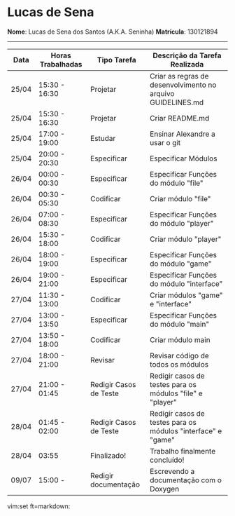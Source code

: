 # Lucas de Sena

**Nome**: Lucas de Sena dos Santos (A.K.A. Seninha)
**Matrícula**: 130121894

---------------------------------------------------

 Data | Horas Trabalhadas | Tipo Tarefa            | Descrição da Tarefa Realizada
------|-------------------|------------------------|------------------------------
25/04 | 15:30 - 16:30     | Projetar               | Criar as regras de desenvolvimento no arquivo GUIDELINES.md
25/04 | 15:30 - 16:30     | Projetar               | Criar README.md
25/04 | 17:00 - 19:00     | Estudar                | Ensinar Alexandre a usar o git
25/04 | 20:00 - 20:30     | Especificar            | Especificar Módulos
26/04 | 00:00 - 00:30     | Especificar            | Especificar Funções do módulo "file"
26/04 | 00:30 - 05:30     | Codificar              | Criar módulo "file"
26/04 | 07:00 - 08:30     | Especificar            | Especificar Funções do módulo "player"
26/04 | 15:30 - 18:00     | Codificar              | Criar módulo "player"
26/04 | 18:00 - 19:00     | Especificar            | Especificar Funções do módulo "game"
26/04 | 19:00 - 21:00     | Especificar            | Especificar Funções do módulo "interface"
27/04 | 11:30 - 13:00     | Codificar              | Criar módulos "game" e "interface"
27/04 | 13:00 - 13:50     | Especificar            | Especificar Funções do módulo "main"
27/04 | 13:50 - 18:00     | Codificar              | Criar módulo main
27/04 | 18:00 - 21:00     | Revisar                | Revisar código de todos os módulos
27/04 | 21:00 - 01:45     | Redigir Casos de Teste | Redigir casos de testes para os módulos "file" e "player"
28/04 | 01:45 - 02:00     | Redigir Casos de Teste | Redigir casos de testes para os módulos "interface" e "game"
28/04 | 03:55             | Finalizado!            | Trabalho finalmente concluído!
09/07 | 15:00 -           | Redigir documentação   | Escrevendo a documentação com o Doxygen

vim:set ft=markdown:
